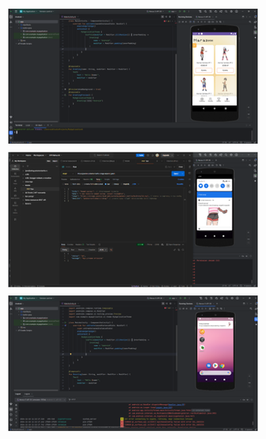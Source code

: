 ![](https://github.com/MaximMxwave/QA_Portfolio/blob/main/Mobile_testing/debug_app.png)

![](https://github.com/MaximMxwave/QA_Portfolio/blob/main/Mobile_testing/push_postman.png)

![](https://github.com/MaximMxwave/QA_Portfolio/blob/main/Mobile_testing/push_stage.png)

